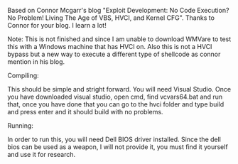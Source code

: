 Based on Connor Mcgarr's blog "Exploit Development: No Code Execution? No Problem! Living The Age of VBS, HVCI, and Kernel CFG". Thanks to Connor for your blog. I learn a lot!


Note: This is not finished and since I am unable to download WMVare to test this with a Windows machine that has HVCI on. Also this is not a HVCI bypass but a new way to execute a different
type of shellcode as connor mention in his blog.


Compiling:

This should be simple and stright forward. You will need Visual Studio. Once you have downloaded visual studio, open cmd, find vcvars64.bat and run that, once you have done that you can go
to the hvci folder and type build and press enter and it should build with no problems.


Running:


In order to run this, you will need Dell BIOS driver installed. Since the dell bios can be used as a weapon, I will not provide it, you must find it yourself and use it for research.
